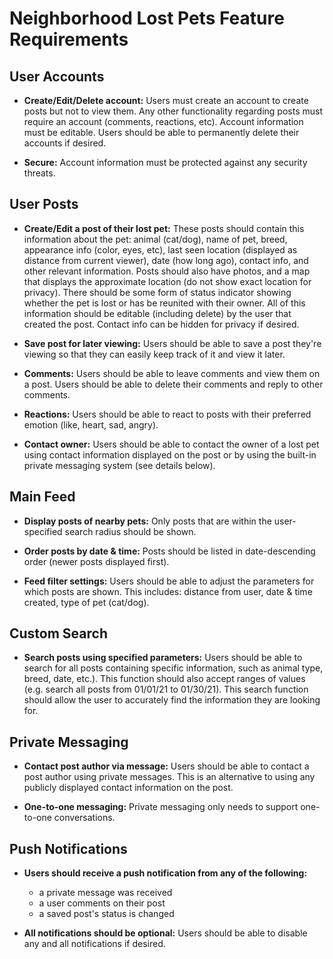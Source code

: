 # Neighborhood Lost Pets Feature Requirements

## User Accounts

- **Create/Edit/Delete account:**
    Users must create an account to create posts but not to view them. Any other functionality regarding posts must require an account (comments, reactions, etc). Account information must be editable. Users should be able to permanently delete their accounts if desired.

- **Secure:**
    Account information must be protected against any security threats.

## User Posts

- **Create/Edit a post of their lost pet:**
    These posts should contain this information about the pet: animal (cat/dog), name of pet, breed, appearance info (color, eyes, etc), last seen location (displayed as distance from current viewer), date (how long ago), contact info, and other relevant information. Posts should also have photos, and a map that displays the approximate location (do not show exact location for privacy). There should be some form of status indicator showing whether the pet is lost or has be reunited with their owner. All of this information should be editable (including delete) by the user that created the post. Contact info can be hidden for privacy if desired.

- **Save post for later viewing:**
    Users should be able to save a post they're viewing so that they can easily keep track of it and view it later.

- **Comments:**
    Users should be able to leave comments and view them on a post. Users should be able to delete their comments and reply to other comments.

- **Reactions:**
    Users should be able to react to posts with their preferred emotion (like, heart, sad, angry).

- **Contact owner:**
    Users should be able to contact the owner of a lost pet using contact information displayed on the post or by using the built-in private messaging system (see details below).


## Main Feed

- **Display posts of nearby pets:**
    Only posts that are within the user-specified search radius should be shown.

- **Order posts by date & time:**
    Posts should be listed in date-descending order (newer posts displayed first).

- **Feed filter settings:**
    Users should be able to adjust the parameters for which posts are shown. This includes: distance from user, date & time created, type of pet (cat/dog).


## Custom Search

- **Search posts using specified parameters:**
    Users should be able to search for all posts containing specific information, such as animal type, breed, date, etc.). This function should also accept ranges of values (e.g. search all posts from 01/01/21 to 01/30/21). This search function should allow the user to accurately find the information they are looking for.


## Private Messaging

- **Contact post author via message:**
    Users should be able to contact a post author using private messages. This is an alternative to using any publicly displayed contact information on the post.

- **One-to-one messaging:** 
    Private messaging only needs to support one-to-one conversations.


## Push Notifications

- **Users should receive a push notification from any of the following:**
  - a private message was received
  - a user comments on their post
  - a saved post's status is changed

- **All notifications should be optional:**
    Users should be able to disable any and all notifications if desired.